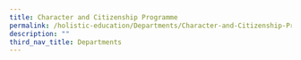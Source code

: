 ```yaml
---
title: Character and Citizenship Programme
permalink: /holistic-education/Departments/Character-and-Citizenship-Programme/
description: ""
third_nav_title: Departments
---
```

